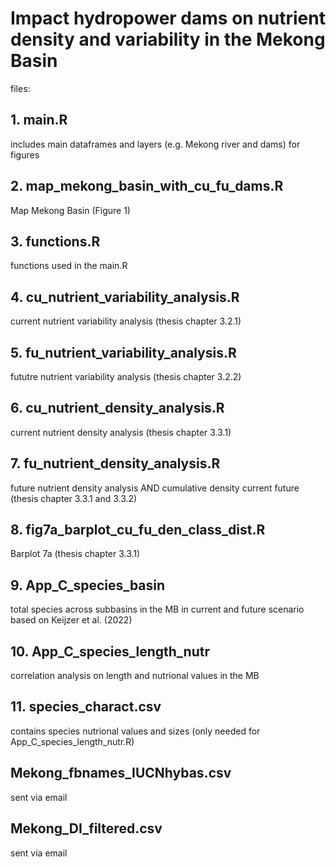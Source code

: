 # Impact hydropower dams on nutrient density and variability in the Mekong Basin

files:
## 1. main.R 
includes main dataframes and layers (e.g. Mekong river and dams) for figures

## 2. map_mekong_basin_with_cu_fu_dams.R
Map Mekong Basin (Figure 1)

## 3. functions.R 
functions used in the main.R

## 4. cu_nutrient_variability_analysis.R 
current nutrient variability analysis (thesis chapter 3.2.1)

## 5. fu_nutrient_variability_analysis.R 
fututre nutrient variability analysis (thesis chapter 3.2.2)

## 6. cu_nutrient_density_analysis.R 
current nutrient density analysis (thesis chapter 3.3.1)

## 7. fu_nutrient_density_analysis.R 
future nutrient density analysis AND cumulative density current future (thesis chapter 3.3.1 and 3.3.2)

## 8. fig7a_barplot_cu_fu_den_class_dist.R 
Barplot 7a (thesis chapter 3.3.1)

## 9. App_C_species_basin 
total species across subbasins in the MB in current and future scenario based on Keijzer et al. (2022)

## 10. App_C_species_length_nutr 
correlation analysis on length and nutrional values in the MB

## 11. species_charact.csv
contains species nutrional values and sizes (only needed for App_C_species_length_nutr.R)

## Mekong_fbnames_IUCNhybas.csv
sent via email

## Mekong_DI_filtered.csv
sent via email

